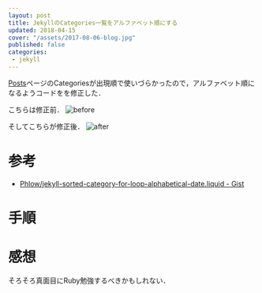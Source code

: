 ```yaml
---
layout: post
title: JekyllのCategories一覧をアルファベット順にする
updated: 2018-04-15
cover: "/assets/2017-08-06-blog.jpg"
published: false
categories:
 - jekyll
---
```


[Posts](https://haltaro.github.io/posts/)ページのCategoriesが出現順で使いづらかったので，アルファベット順になるようコードをを修正した．

こちらは修正前．
![before]({{site.baseurl}}/assets/2018-04-15-before.png)

そしてこちらが修正後．
![after]({{site.baseurl}}/assets/2018-04-15-after.png)

# 参考

- [Phlow/jekyll-sorted-category-for-loop-alphabetical-date.liquid - Gist](https://gist.github.com/Phlow/57eb457898e4ac4c4a20)


# 手順

# 感想

そろそろ真面目にRuby勉強するべきかもしれない．
